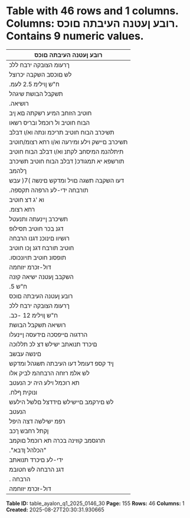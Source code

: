 # Table with 46 rows and 1 columns. Columns: רובע ןעטנה העיבתה םוכס. Contains 9 numeric values.

| רובע ןעטנה העיבתה םוכס |
|---|
| ךרעומ הצובקה ירבח ללכ |
| לש םוכסב השקבה יכרוצל |
| .ח"ש ןוילימ 2.5 לעמ | תושרדינ תובישמה |
| תשקבל הבושת שיגהל |
| .רושיאה | לצא ובכר תא חטבל תורשפאב ןיינעתהש םדא לכ |
| חוטיב הזוחב המיע רשקתה םא ןיב | תורבחהמ ימ |
| הבוח חוטיב ול רוכמל ובריס רשאו | ואל םא ןיבו |
| תשיכרב הבוח חוטיב תריכמ ונתה וא/ו דבלב |
| תשיכרב םיישק וילע ומירעה וא/ו רחא רצומ/חוטיב |
| תיתלהנמ המיסחב לקתנ וא/ו דבלב הבוח חוטיב |
| תורשפא יא תמגודכ( דבלב הבוח חוטיב תשיכרב |
| ךלהמב | )טנרטניאה רתאב דבלב הבוח חוטיב שוכרל |
| דעו השקבה תשגה םויל ומדקש םינשה )7( עבש |
| .תורבחה ידי-לע הרפהה תקספה | הבוח חוטיב תריכמ תונתמ תובישמה יכ ןעטנ |
| וא 'ג דצ חוטיב | ףיקמ חוטיב | ףסונ רצומ תשיכרב |
| .רחא רצומ | רשא לארשי בשותו חרזא |
| תשיכרב ןיינעתה ותנעטל |
| דגנ בכר חוטיב תסילופ |
| רושיוו םינוכנ דגנו הרבחה |
| חוטיב תורבח דגנ ןכו חוטיב |
| .תופסונ חוטיב תויונכוסו | 5/2025 |
| דול-זכרמ יזוחמה | 22 |
| השקבב ןעטנה ישיאה קזנה |
| .ח"ש 5 | 128 לש ךסב וניה |
| רובע ןעטנה העיבתה םוכס |
| ךרעומ הצובקה ירבח ללכ |
| .ח"ש ןוילימ 12 -כב | שיגהל תשרדנ הרבחה |
| רושיאה תשקבל הבושת | םע הנואתב םיברועמה םיישילשה םידדצה לכ |
| הרדגוה םייפסכה םידעסה ןיינעלו | הרבחה יחטובמ |
| םיכרד תנואתב ישילש דצ לכ תללוכה | הצובק תת |
| םינשה עבשב | הרבחה לש חטובמ ברועמ היה הב |
| ןיד קספ דעומל דעו העיבתה תשגהל ומדקש |
| לש אלמ רזחה הרבחהמ לביק אלו | הנעבותב |
| תא רוכמל וילע היה יכ הנעטב | ול ומרגנש םיקזנה |
| .ונוקית ףלח | הכלהל ןדבוא לולסמב בכרה | חוטיבה ילומגתמ םימוכס התיחפמ הרבחה יכ ןעטנ |
| לש םירקמב םיישילש םידדצל םלשל הילעש |
| הנעטב | הרבחה יחטובמ תוירחאב | בכר תנואת |
| רפמ ישילשה דצה היפל | לוכיבכ דוסי תללושמ |
| ןקתל רחבש ךכב | הרבחה יפלכ קזנה תנטקה תבוח |
| תרגסמב קוזינה בכרה תא רוכמל םוקמב | ובכר תא |
| ."הכלהל ןדבא" | עגפנ התנעטלש בכר תלעב |
| ידי-לע םיכרד תנואתב |
| דגנ הרבחה לש חטובמ |
| . הרבחה | 8/2025 |
| דול-זכרמ יזוחמה | 23 |

**Table ID:** table_ayalon_q1_2025_0146_30
**Page:** 155
**Rows:** 46
**Columns:** 1
**Created:** 2025-08-27T20:30:31.930665
